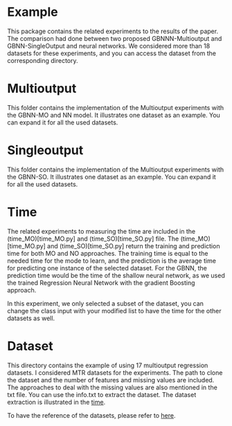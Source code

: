 # Example

This package contains the related experiments to the results of the paper. The comparison had done between two proposed GBNNN-Multioutput and GBNN-SingleOutput and neural networks.
We considered more than 18 datasets for these experiments, and you can access the dataset from the corresponding directory.

# Multioutput

This folder contains the implementation of the Multioutput experiments with the GBNN-MO and NN model.
It illustrates one dataset as an example. You can expand it for all the used datasets.

# Singleoutput
This folder contains the implementation of the Multioutput experiments with the GBNN-SO.
It illustrates one dataset as an example. You can expand it for all the used datasets.

# Time
The related experiments to measuring the time are included in the (time_MO)[time_MO.py] and (time_SO)[time_SO.py] file. The (time_MO)[time_MO.py] and (time_SO)[time_SO.py] return the training and prediction time for both MO and NO approaches. The training time is equal to the needed time for the mode to learn, and the prediction is the average time for predicting one instance of the selected dataset. For the GBNN, the prediction time would be the time of the shallow neural network, as we used the trained Regression Neural Network with the gradient Boosting approach.

In this experiment, we only selected a subset of the dataset, you can change the class input with your modified list to have the time for the other datasets as well.

# Dataset

This directory contains the example of using 17 multioutput regression datasets. I considered MTR datasets for the experiments. The path to clone the dataset and the number of features and missing values are included. The approaches to deal with the missing values are also mentioned in the txt file. You can use the info.txt to extract the dataset. The dataset extraction is illustrated in the [time](time.py).

To have the reference of the datasets, please refer to [here](https://doi.org/10.1007/s10994-016-5546-z).